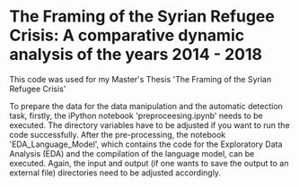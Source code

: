 # The Framing of the Syrian Refugee Crisis: A comparative dynamic analysis of the years 2014 - 2018

This code was used for my Master's Thesis 'The Framing of the Syrian Refugee Crisis'

To prepare the data for the data manipulation and the automatic detection task, firstly, the iPython notebook 'preproceesing.ipynb' needs to be executed. The directory variables have to be adjusted if you want to run the code successfully. After the pre-processing, the notebook 'EDA_Language_Model', which contains the code for the Exploratory Data Analysis (EDA) and the compilation of the language model, can be executed. Again, the input and output (if one wants to save the output to an external file) directories need to be adjusted accordingly. 
